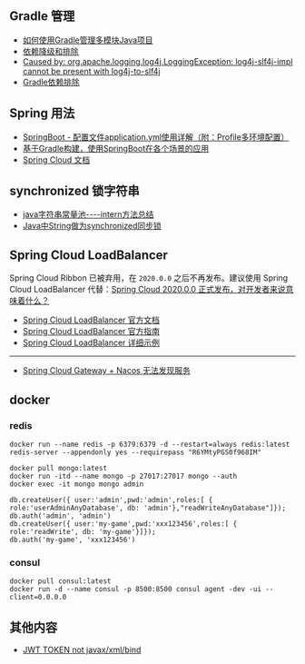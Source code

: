 ## Gradle 管理

- [如何使用Gradle管理多模块Java项目](https://zhuanlan.zhihu.com/p/372585663)
- [依赖降级和排除](https://docs.gradle.org/current/userguide/dependency_downgrade_and_exclude.html)
- [Caused by: org.apache.logging.log4j.LoggingException: log4j-slf4j-impl cannot be present with log4j-to-slf4j](https://stackoverflow.com/questions/59629214/caused-by-org-apache-logging-log4j-loggingexception-log4j-slf4j-impl-cannot-be)
- [Gradle依赖排除](https://www.zhyea.com/2018/02/08/gradle-exclude-dependencies.html)

## Spring 用法

- [SpringBoot - 配置文件application.yml使用详解（附：Profile多环境配置）](https://www.hangge.com/blog/cache/detail_2459.html)
- [基于Gradle构建，使用SpringBoot在各个场景的应用](https://github.com/liaozihong/SpringBoot-Learning)
- [Spring Cloud 文档](https://spring.io/projects/spring-cloud)

## synchronized 锁字符串

- [java字符串常量池----intern方法总结](https://www.liangzl.com/get-article-detail-149074.html)
- [Java中String做为synchronized同步锁](https://www.huaweicloud.com/articles/5f0cc8c134c69cbb462770dcee5cf282.html)

## Spring Cloud LoadBalancer

Spring Cloud Ribbon 已被弃用，在 `2020.0.0` 之后不再发布。建议使用 Spring Cloud LoadBalancer 代替：[Spring Cloud 2020.0.0 正式发布，对开发者来说意味着什么？](https://zhuanlan.zhihu.com/p/340700505)

- [Spring Cloud LoadBalancer 官方文档](https://docs.spring.io/spring-cloud-commons/docs/current/reference/html/#spring-cloud-loadbalancer)
- [Spring Cloud LoadBalancer 官方指南](https://spring.io/guides/gs/spring-cloud-loadbalancer/)
- [Spring Cloud LoadBalancer 详细示例](https://github.com/spring-cloud-samples/spring-cloud-intro-demo)

---

- [Spring Cloud Gateway + Nacos 无法发现服务](https://www.cnblogs.com/flying607/p/14657543.html)

## docker

### redis

```
docker run --name redis -p 6379:6379 -d --restart=always redis:latest redis-server --appendonly yes --requirepass "R6YMtyPGS0f968IM"

docker pull mongo:latest
docker run -itd --name mongo -p 27017:27017 mongo --auth
docker exec -it mongo mongo admin

db.createUser({ user:'admin',pwd:'admin',roles:[ { role:'userAdminAnyDatabase', db: 'admin'},"readWriteAnyDatabase"]});
db.auth('admin', 'admin')
db.createUser({ user:'my-game',pwd:'xxx123456',roles:[ { role:'readWrite', db: 'my-game'}]});
db.auth('my-game', 'xxx123456')
```

### consul

```
docker pull consul:latest
docker run -d --name consul -p 8500:8500 consul agent -dev -ui --client=0.0.0.0
```

## 其他内容

- [JWT TOKEN not javax/xml/bind](https://blog.csdn.net/fanfuqiang/article/details/116993993)